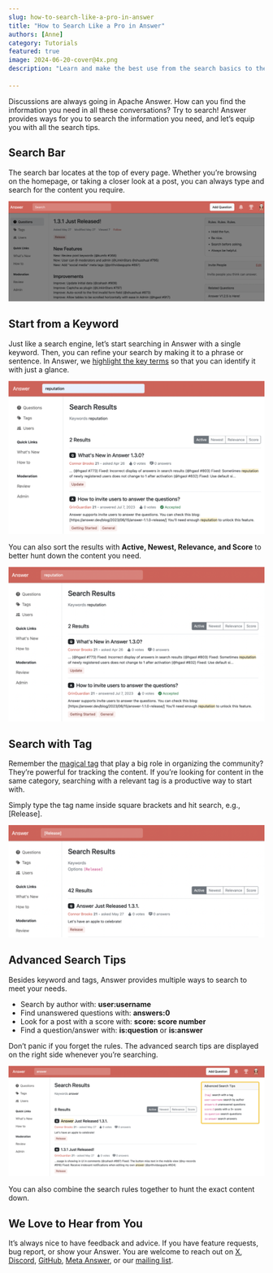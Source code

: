 ```yaml
---
slug: how-to-search-like-a-pro-in-answer
title: "How to Search Like a Pro in Answer"
authors: [Anne]
category: Tutorials
featured: true
image: 2024-06-20-cover@4x.png
description: "Learn and make the best use from the search basics to the advanced tips in Apache Answer."

---
```


Discussions are always going in Apache Answer. How can you find the information you need in all these conversations? Try to search! Answer provides ways for you to search the information you need, and let’s equip you with all the search tips.

## Search Bar
The search bar locates at the top of every page. Whether you’re browsing on the homepage, or taking a closer look at a post, you can always type and search for the content you require. 

![Search Bar in Answer Locates on the Top of Every Page](Search%20Bar.png)

## Start from a Keyword
Just like a search engine, let’s start searching in Answer with a single keyword. Then, you can refine your search by making it to a phrase or sentence. In Answer, we [highlight the key terms](https://answer.apache.org/blog/what-is-new-in-apache-answer-1.3.0/#fine-tunings-youll-love) so that you can identify it with just a glance. 

![Search with Keyword in Answer](search%20with%20keyword.png)

You can also sort the results with **Active, Newest, Relevance, and Score** to better hunt down the content you need.

![Sort Search Results](sort%20search%20results.png)


## Search with Tag
Remember the [magical tag](https://answer.apache.org/blog/how-to-build-a-help-center-with-your-users-and-answer#03-organize-categories-with-tags) that play a big role in organizing the community? They’re powerful for tracking the content. If you’re looking for content in the same category, searching with a relevant tag is a productive way to start with. 

Simply type the tag name inside square brackets and hit search, e.g., [Release]. 

![Search with Tag in Answer](search%20with%20tags.png)

## Advanced Search Tips
Besides keyword and tags, Answer provides multiple ways to search to meet your needs.
* Search by author with: **user:username**
* Find unanswered questions with: **answers:0**
* Look for a post with a score with: **score: score number**
* Find a question/answer with: **is:question** or **is:answer**

Don’t panic if you forget the rules. The advanced search tips are displayed on the right side whenever you’re searching.

![Advanced Search Tips at the Right Side of the Searching Page](Advanced%20Search%20Tips.png)

You can also combine the search rules together to hunt the exact content down.

## We Love to Hear from You
It’s always nice to have feedback and advice. If you have feature requests, bug report, or show your Answer. You are welcome to reach out on [X](https://twitter.com/answerdev), [Discord](https://discord.gg/a6PZZbfnFx), [GitHub](https://github.com/apache/incubator-answer), [Meta Answer](https://meta.answer.dev/), or our [mailing list](https://answer.apache.org/community/support).
